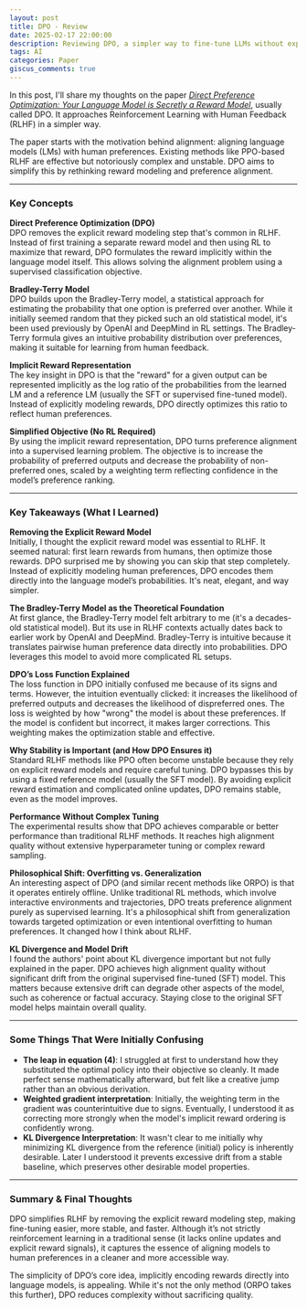 ```yaml
---
layout: post
title: DPO - Review
date: 2025-02-17 22:00:00
description: Reviewing DPO, a simpler way to fine-tune LLMs without explicitly modeling rewards
tags: AI
categories: Paper
giscus_comments: true
---
```


In this post, I'll share my thoughts on the paper [*Direct Preference Optimization: Your Language Model is Secretly a Reward Model*](https://arxiv.org/abs/2305.18290), usually called DPO. It approaches Reinforcement Learning with Human Feedback (RLHF) in a simpler way.  

The paper starts with the motivation behind alignment: aligning language models (LMs) with human preferences. Existing methods like PPO-based RLHF are effective but notoriously complex and unstable. DPO aims to simplify this by rethinking reward modeling and preference alignment.



---

### Key Concepts

**Direct Preference Optimization (DPO)**  
DPO removes the explicit reward modeling step that's common in RLHF. Instead of first training a separate reward model and then using RL to maximize that reward, DPO formulates the reward implicitly within the language model itself. This allows solving the alignment problem using a supervised classification objective.

**Bradley-Terry Model**  
DPO builds upon the Bradley-Terry model, a statistical approach for estimating the probability that one option is preferred over another. While it initially seemed random that they picked such an old statistical model, it's been used previously by OpenAI and DeepMind in RL settings. The Bradley-Terry formula gives an intuitive probability distribution over preferences, making it suitable for learning from human feedback.

**Implicit Reward Representation**  
The key insight in DPO is that the "reward" for a given output can be represented implicitly as the log ratio of the probabilities from the learned LM and a reference LM (usually the SFT or supervised fine-tuned model). Instead of explicitly modeling rewards, DPO directly optimizes this ratio to reflect human preferences.

**Simplified Objective (No RL Required)**  
By using the implicit reward representation, DPO turns preference alignment into a supervised learning problem. The objective is to increase the probability of preferred outputs and decrease the probability of non-preferred ones, scaled by a weighting term reflecting confidence in the model’s preference ranking.

---

### Key Takeaways (What I Learned)

**Removing the Explicit Reward Model**  
Initially, I thought the explicit reward model was essential to RLHF. It seemed natural: first learn rewards from humans, then optimize those rewards. DPO surprised me by showing you can skip that step completely. Instead of explicitly modeling human preferences, DPO encodes them directly into the language model’s probabilities. It's neat, elegant, and way simpler.

**The Bradley-Terry Model as the Theoretical Foundation**  
At first glance, the Bradley-Terry model felt arbitrary to me (it's a decades-old statistical model). But its use in RLHF contexts actually dates back to earlier work by OpenAI and DeepMind. Bradley-Terry is intuitive because it translates pairwise human preference data directly into probabilities. DPO leverages this model to avoid more complicated RL setups.

**DPO’s Loss Function Explained**  
The loss function in DPO initially confused me because of its signs and terms. However, the intuition eventually clicked: it increases the likelihood of preferred outputs and decreases the likelihood of dispreferred ones. The loss is weighted by how "wrong" the model is about these preferences. If the model is confident but incorrect, it makes larger corrections. This weighting makes the optimization stable and effective.

**Why Stability is Important (and How DPO Ensures it)**  
Standard RLHF methods like PPO often become unstable because they rely on explicit reward models and require careful tuning. DPO bypasses this by using a fixed reference model (usually the SFT model). By avoiding explicit reward estimation and complicated online updates, DPO remains stable, even as the model improves.

**Performance Without Complex Tuning**  
The experimental results show that DPO achieves comparable or better performance than traditional RLHF methods. It reaches high alignment quality without extensive hyperparameter tuning or complex reward sampling.

**Philosophical Shift: Overfitting vs. Generalization**  
An interesting aspect of DPO (and similar recent methods like ORPO) is that it operates entirely offline. Unlike traditional RL methods, which involve interactive environments and trajectories, DPO treats preference alignment purely as supervised learning. It's a philosophical shift from generalization towards targeted optimization or even intentional overfitting to human preferences. It changed how I think about RLHF.

**KL Divergence and Model Drift**  
I found the authors' point about KL divergence important but not fully explained in the paper. DPO achieves high alignment quality without significant drift from the original supervised fine-tuned (SFT) model. This matters because extensive drift can degrade other aspects of the model, such as coherence or factual accuracy. Staying close to the original SFT model helps maintain overall quality.

---

### Some Things That Were Initially Confusing

- **The leap in equation (4)**: I struggled at first to understand how they substituted the optimal policy into their objective so cleanly. It made perfect sense mathematically afterward, but felt like a creative jump rather than an obvious derivation.
- **Weighted gradient interpretation**: Initially, the weighting term in the gradient was counterintuitive due to signs. Eventually, I understood it as correcting more strongly when the model's implicit reward ordering is confidently wrong.
- **KL Divergence Interpretation**: It wasn't clear to me initially why minimizing KL divergence from the reference (initial) policy is inherently desirable. Later I understood it prevents excessive drift from a stable baseline, which preserves other desirable model properties.

---

### Summary & Final Thoughts
DPO simplifies RLHF by removing the explicit reward modeling step, making fine-tuning easier, more stable, and faster. Although it’s not strictly reinforcement learning in a traditional sense (it lacks online updates and explicit reward signals), it captures the essence of aligning models to human preferences in a cleaner and more accessible way.

The simplicity of DPO’s core idea, implicitly encoding rewards directly into language models, is appealing. While it's not the only method (ORPO takes this further), DPO reduces complexity without sacrificing quality.

